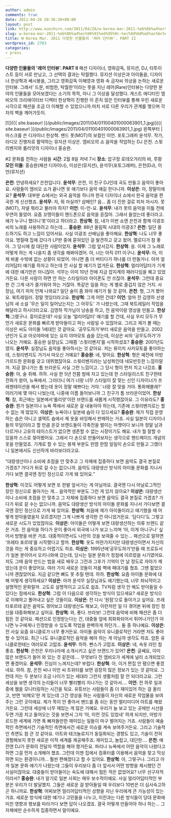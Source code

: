 ```yaml
---
author: admin
comments: true
date: 2011-04-26 20:36:20+00:00
layout: post
link: http://www.eunchurn.com/2011/04/26/w-korea-mar-2011-%eb%8b%a4%ec%96%91%ed%95%9c-%ec%9d%b8%eb%ac%bc%eb%93%a4%ec%9d%98-%eb%a0%88%ec%96%b4-%ec%9d%b8%ed%84%b0%eb%b7%b0-part-ii/
slug: w-korea-mar-2011-%eb%8b%a4%ec%96%91%ed%95%9c-%ec%9d%b8%eb%ac%bc%eb%93%a4%ec%9d%98-%eb%a0%88%ec%96%b4-%ec%9d%b8%ed%84%b0%eb%b7%b0-part-ii
title: W Korea Mar. 2011 다양한 인물들의 '레어 인터뷰'. PART II
wordpress_id: 2703
categories:
- press
---
```


**다양한 인물들의 '레어 인터뷰'. PART II**
패션 디자이너, 영화감독, 뮤지션, DJ, 타투이스트 등이 서로 만났고, 그 선택의 결과는 탁월했다. 뮤지션 이상은과 아이돌을, 디자이너 한상혁과 쎄시봉을, 그리고 영화감독 이해영과 영화 속 금자씨 의상을 논하는 새로운 인터뷰. 그래서‘ 드문, 비범한, 탁월한’이라는 뜻을 지닌 레어(Rare)인터뷰는 다양한 분야의 인물들을 모아보겠다는 소기의 목적, 아니 그 이상을 달성했다. 게스트 에디터인 엠비오의 크리에이티브 디렉터 한상혁이 진행한 이 흔치 않은 인터뷰를 통해 우린 새로운 시각으로 패션을 조금 더 이해할 수 있었으니까.마치 서로 다른 우리가 관계를 맺으며 각자의 벽을 깨어가듯이.

[![]({{ site.baseurl }}/public/images/2011/04/01100401000063901_1.jpg)]({{ site.baseurl }}/public/images/2011/04/01100401000063901_1.jpg)
왼쪽부터 | 마스크를 쓴 디자이너 한상혁. 밴드 못(MOT)의 보컬인 이언. 포토그래퍼 윤석무. 작가, 라디오 진행자로 활약하는 뮤지션 이상은. 엠비오의 쇼 음악을 작업하는 DJ 은천. 스윗리벤지와 롤리앗의 디자이너 홍승완.

#2 문화를 전하는 사람들
**시간**: 2월 8일 저녁 7시
**장소**: 압구정 로데오거리의 바, 루팡
**모인 이들**: 홍승완(패션 디자이너), 이상은(뮤지션), 윤석무(포토그래퍼), 은천(DJ), 이언(뮤지션)

**은천**: 안녕하세요? 은천입니다.
**윤석무**: 은천, 이 친구 DJ인데 곡도 만들고 음악이 좋아요. 사람들이 엠비오 쇼가 끝나면 옷 얘기보다 음악 얘길 한다니까.
**이상은**: 아, 정말이에요?
**윤석무**: 대부분 쇼에서는 외국 음악을 하니까 한국 디자이너 쇼에서 한국 음악을 편곡한 게 신선했죠.
**윤석무**: 자, 뭐 마실까? 샴페인? 음… 좀 더 진한 걸로 피처 마시자. 못(MOT), 자넬 뭐라고 불러야 하지?
**이언**: 이-언-요.
**윤석무**: 내가 못의 음악을 이틀 전에 우연히 들었어. 요즘 꼬맹이들이 핸드폰으로 음악을 듣잖아. 그래서 들었는데 좋더라고. 얘가 누구니 했더니‘못’이라고 하더라고.
**한상혁**: 참, 내가 이번 쇼엔 은천과 함께 이광조 씨의 노래를 사용하려고 하는데….
**홍승완**: 88년 올림픽 시대의 이광조?
**은천**: 일단 올드하기도 하고 느낌이 있어서요. 사실 이광조 선배님을 좋아해요.
**한상혁**: 나도 너무 좋아요. 명절때 집에 갔다가 LP판 중에 묻혀있던 걸 발견하고 갖고 왔어. 멜로디가 참 좋아. 그 당시에 참 대단한 사람이었지.
**윤석무**: 그럼 앞서갔지.
**한상혁**: 응. 이제 그 노래로 어떻게 하는 게 나을지 좀 생각을 해봐야겠어. 아, 너는 아직 011 이구나.
**윤석무**: 아, 이제 바꿀 수밖에 없는 상황이 되었어. 아니면 좀 더 버티다가 하나를 더 만들거나. 아까 얼리어답터 얘기를 하자고 하는데 전 사실 할 얘기가 없거든요.
**한상혁**: 얼리어답터가 기계에 대한 얘기만은 아니잖아. 석무는 이미 10년 전에 지금 잡지계의 패러다임을 꿰고 있었거든요. 다른 사람이 하면 안 하는 스타일이라 아이폰도 안 쓰잖아.
**윤석무**: 그런데 중요한 건 그게 내가 즐거워야 하는 거잖아. 똑같은 일을 하는 게 별로 즐겁지 않은 거지. 사장님, 여기 피처 언제 나와요? 일단 술이 좀 와야 얘기가 될 것 같아.
**은천**: 형, 그거 봤어요. 북트레일러. 정말 멋있더라고요.
**한상혁**: 그게 어떤 건데?
**이언**: 얼마 전 김영하 선생님의 새 소설 '무슨 일이 일어났는지는 그 아무도' 가 나왔는데, 그때 북트레일러 작업을 해달라고 하시더라고요. 김영하 작가님이 낭송을 하고, 전 음악이랑 영상을 만들고.
**한상혁**:그랬구나. 흥미로운데? 사실 오늘 ‘얼리어답터’ 얘기를 할 건데, 사실 우리 모두가 무언가 새로운 문화를 빠르게 받아들이고 파는 사람일 수 있잖아요. 그리고 제가 볼 때는 이상은 씨도 아이돌 1세대인 것 같아요. ‘공무도하가’부터 새로운 음악을 만들고. 2002년인가 도쿄 아오야마에 있는 요지 야마모토 숍을 갔는데, 이상은 씨의 ‘공무도하가’가 나오는 거예요. 홍승완 실장님도 그때쯤 ‘스윗리벤지’를 시작하셨죠?
**홍승완**: 2001년도였지.
**윤석무**: 실장님도 음악을 좋아하시는 것 같아요. 저는 류이치 사카모토를 좋아하는데, 스윗리벤지도 거기서 따오신 거예요?
**홍승완**: 네, 맞아요.
**한상혁**: 형은 예전에 아방가르드한 문화를 갖고 데뷔했잖아요. 스윗리벤지라는 남성복인데 네모반듯한 느낌이랄까. 지금 잘나가는 톰 브라운도 사실 그런 느낌이고. 그 당시 형이 먼저 치고 나갔죠.
**홍승완**: 아, 술 취해. 하하. 사실 한 5년 전쯤 밤에 자고 있는데 한 스타일리스트 친구한테 전화가 왔어, 뉴욕에서. 그러더니 여기 너랑 너무 스타일이 잘 맞는 신인 디자이너가 프레젠테이션을 해서 봤는데 옷이 정말 예쁘다는 거야.‘ 너랑 잘 맞을 거야. 통화해볼래?’ 이러기에 몇 마디 나눴는데, 나중에 이름 들어보니까 그 친구가 톰 브라운이었어.
**한상혁**: 참, 최근에는 일본에서‘롤리앗’이란 브랜드를 새롭게 시작했잖아요. 그 이유라도?
**홍승완**: 뭔가 일본이나 뉴욕 쪽에서 새로운 걸 내놓아야 하는데, 기존에 스윗리벤지로는 할 수 없는 게 많았지.
**이상은**: 뉴욕이나 일본에 숍이 다 있으세요?
**홍승완**: 제가 직접 운영하는 숍은 아니고 셀렉트 숍에서 제 옷을 바잉해서 판매하는 거죠. 사실 일본이 디자이너들의 무덤이라고 할 만큼 온갖 브랜드들이 각축전을 벌이는 마켓이다 보니까 정말 남과 다르거나 고유의 테이스트가 없으면 생존할 수 없는 시장이기도 해요. 내가 뭘 잘할 수 있을까 스스로 찾아봤어요. 그래서 다 손으로 만들어보자는 생각으로 핸드메이드 개념의 옷을 만들었죠. 기계로 할 수 있는 봉제 부분도 한땀 한땀 일일이 손으로 만들고 그랬더니 일본에서도 신선하게 바라보더라고요.

“대량생산이나 소비에 초점을 안 맞추고 그 자체에 집중하다 보면 음악도 결국 본질로 가겠죠? 가다가 뒤로 갈 수는 없으니까. 음악도 대량생산 방식의 아이돌 문화를 지나서 가다 보면 결국엔 장인 정신으로 가게 돼 있어요.”

**한상혁**: 이것도 어떻게 보면 또 한발 앞서가는 게 아닐까요. 결국엔 다시 아날로그적인 장인 정신으로 돌아가는 게… 음악적인 부분도 그런 게 있지 않아요?
**이상은**: 대량생산이나 소비에 초점을 안 맞추고 그 자체에 집중하다 보면 음악도 결국 본질로 가겠죠? 가다가 뒤로 갈 수는 없으니까. 음악도 대량생산 방식의 아이돌 문화를 지나서 가다보면 결국엔 장인 정신으로 가게 돼 있어요.
**한상혁**: 처음에 제가 아이돌이라고 얘기했을 때 어떻게 받아들였을지 모르겠지만 그게 나쁘게 생각한 건 아니었거든요. ‘담다디’도 그렇고 새로운 시도가 있었잖아요.
**이상은**: 아이돌은 어떻게 보면 대량생산하는 의류 브랜드 같은 거죠. 전 음악을 하다가 운이 좋아서 외국에 나가 보고 느끼며 ‘아, 이게 아니구나’ 싶어서 방향을 바꾼 거죠. 대중적이면서도 나만의 것을 보여줄 수 있는… 패션으로 말하면 ‘프레타 포르테’를 시작했다고 할까.
**한상혁**: 옷도 마찬가지지만 대량생산이면서 자신의 것을 하는 게 중요하고 어렵기도 하죠.
**이상은**: 1995년에‘공무도하가’만들 때 프로듀서가 일본 분이어서 오키나와에 갔는데, 당시는 일본 문화가 정점에 이르렀을 시기였어요. 저도 그때 음악 만드는 법을 새로 배우고 그전과 그후가 기억이 안 날 정도로 자아가 깨었는데 운이 좋았어요. 여러 가지 새로운 것들이 저를 벽에 패대기를 쳤죠. 그땐 젊었으니까 괜찮았어요. 지금 같으면 뼈도 못 추릴 텐데. 하하.
**한상혁**: 요즘 아이돌 문화에 대해 어떻게 생각하세요?
**이상은**: 아까 윤석무 실장님과도 얘기했는데, 너무 좌뇌적이고 설명적인 문화랄까. 고도로 설명적이고 고도로 쉽죠. TV처럼 생각 안 해도 받아들일 수 있다는 점에서요.
**한상혁**: 그럼 이 다음으로 생각하는 방식이 있으세요? 새로운 방식으로 이해하고 풀어내고 싶은 것들이요.
**이상은**: 전 다시 ‘원점’으로 돌아가고 싶어요. 프레타포르테 같은 음악도 겪어보고 대량생산도 해보고, 이런저런 일 다 겪어본 뒤에 장인 정신을 대중화해보고 싶어요.
**한상혁**: 와, 좋다. 브라보! 그런데 음악에 비해 패션은 좀 더 힘든 것 같아요. 패션으로 인정받는다는 건, 대중들 앞에 희화화되어서 튀어나가던가 아니면 누구에게나 인정받을 수 있도록 작업을 완벽하게 하던가… 둘 중 하나예요.
**이상은**: 전 사실 요즘 유니클로가 너무 좋거든요. 아이돌 음악이 유니클로적인 거라면 저도 좋아할 수 있어요. 최근 나도 유니클로적인 음악을 해야 하는 게 아닐까 생각도 하죠. 암튼 유니클로한테는 여러모로 고맙죠.
**윤석무**: 하하. 빤스가 고맙죠.
**이상은**: 네, 속옷 라인 참 좋죠.
**한상혁**: 은천은 우리나라에 소개시키고 싶은 브랜드가 있어?
**은천**: 글쎄요, 이미 많은 브랜드가 들어 와 있는 것 같은데…. 무엇보다 전 엠비오가 세계에 널리 소개되었으면 좋겠어요.
**윤석무**: 진심이 느껴지는데? 부럽다.
**한상혁**: 아, 이거 편집 안 됐으면 좋겠네요. 하하. 참, 은천 씨나 이언 씨 트위터를 보면 굉장히 많은 정보가 있는 것 같아요. 그런데 저는 두 분보다 조금 나이가 있는 세대라 그런지 생활처럼 잘 안 되더라고요. 그런 세상을 보면 생각의 논리들이 너무 빨리빨리 지나가는 것 같아서….
**이언**: 전 하루 일과 중에 웹을 모니터링하는 시간을 둬요. 유튜브는 사람들이 좀 더 재미있어 하는 걸 올리고, 반면 ‘비메오’란 게 있는데 그건 영상을 하는 사람들이 자신의 새로운 작업물을 보여주는 그런 곳이에요. 제가 목이 안 좋아서 밴드를 좀 쉬는 동안 멀티미디어 아트를 해왔거든요. 그런데 세상에 너무 재밌는 게 많은 거예요. 우리가 늘 보고 있는 곳에만 시선을 두면 가끔 치고 들어오는 것을 보면서 그저 ‘아, 이런 것도 있었네’ 하게 되지만, 아방가르드한 세계에 가면 푹 빠져들만한 재미있는 일들이 마구 벌어지는 거죠. 사람들이 예술적인 측면에서건 기술적인 측면에서건 새로운 이슈를 계속 보여주거든요. 그리고 기술적인 측면도 참 큰 것 같아요. 아트와 테크놀로지가 동일화되는 경향도 있고, 기술이 전혀 경험해보지 못한 새로운 미적 세계를 제공해주죠. 재미있고, 놀랍고, 대단한….
**은천**: 예전엔 DJ가 문화의 전달자 역할을 해야 했거든요. 파리나 뉴욕에서 어떤 음악이 나왔다고 하면 그걸 먼저 소개해야 했죠. 그런데 이젠 집에서 컴퓨터를 이용해서 음악을 찾고 믹싱하면 되는 환경이니까… 훨씬 편해졌다고 할 수 있어요.
**한상혁**: 아, 그렇구나. 그리고 아까 일본 문화 얘기가 나왔는데 그들이 우리보다 좀 더 앞서서 어떤 방향을 제시했던 건 사실이잖아요. 대중들이 받아들이는 속도에 대해서 힘든 적은 없었어요? 너무 선구자적이라서?
**홍승완**: 내가 알기로 일본 사회는 매우 보수적이예요. 사실 얼리어답터적인 부분은 우리가 더 발달했지. 그들은 새로운 걸 받아들일 때 우리보다 10번은 더 심사숙고하곤 하니까요.
**한상혁**: 어찌보면 얼리어답터적인 성향을 지닌 우리에게 큰 가능성이 있는 거죠. 새로운 방식에 대한 얘기나 고민들을 나누고, 이전과는 다른 방식들이 당대 문화에 미친 영향과 행보를 따라가다 보면 답이 나오겠죠. 결국 어떻게 만들어야 하나 하는… 그 자체에만 순수하게 집중하면서 말이예요.
